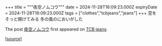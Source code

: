 +++
title = """夜空ノムコウ"""
date = 2024-11-28T16:09:23.000Z
expiryDate = 2024-11-28T16:09:23.000Z
tags = ["clothes","tcbjeans","jeans"]
+++
窓をそっと開けてみる 冬の風のにおいがした

The post [夜空ノムコウ](http://tcbjeans.com/2024/11/29/50167) first appeared on [TCB jeans](http://tcbjeans.com).

[[source]](http://tcbjeans.com/2024/11/29/50167)

